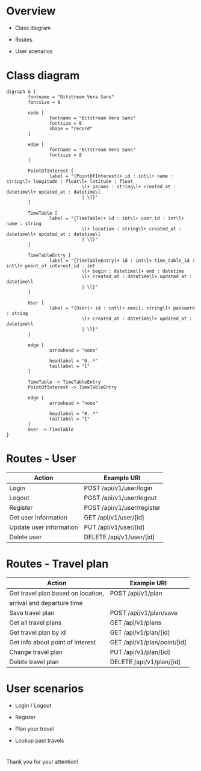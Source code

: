 # Overview

- Class diagram

- Routes

- User scenarios

# Class diagram

```graphviz
digraph G {
        fontname = "Bitstream Vera Sans"
        fontsize = 8

        node [
                fontname = "Bitstream Vera Sans"
                fontsize = 8
                shape = "record"
        ]

        edge [
                fontname = "Bitstream Vera Sans"
                fontsize = 8
        ]

        PointOfInterest [
                label = "{PointOfInterest|+ id : int\l+ name : string\l+ longitude : float\l+ latitude : float
                            \l+ params : string\l+ created_at : datetime\l+ updated_at : datetime\l
                            | \l}"
        ]

        TimeTable [
                label = "{TimeTable|+ id : int\l+ user_id : int\l+ name : string
                            \l+ location : string\l+ created_at : datetime\l+ updated_at : datetime\l
                            | \l}"
        ]

        TimeTableEntry [
                label = "{TimeTableEntry|+ id : int\l+ time_table_id : int\l+ point_of_interest_id : int
                            \l+ begin : datetime\l+ end : datetime
                            \l+ created_at : datetime\l+ updated_at : datetime\l
                            | \l}"
        ]

        User [
                label = "{User|+ id : int\l+ email: string\l+ password : string 
                            \l+ created_at : datetime\l+ updated_at : datetime\l
                            | \l}"
        ]

        edge [
                arrowhead = "none"

                headlabel = "0..*"
                taillabel = "1"
        ]

        TimeTable -> TimeTableEntry 
        PointOfInterest -> TimeTableEntry

        edge [
                arrowhead = "none"

                headlabel = "0..*"
                taillabel = "1"
        ]
        User -> TimeTable 
}
```

# Routes - User

| Action                  | Example URI                |
|-------------------------|----------------------------|
| Login                   | POST /api/v1/user/login    |
| Logout                  | POST /api/v1/user/logout   |
| Register                | POST /api/v1/user/register |
| Get user information    | GET  /api/v1/user/[id]     |
| Update user information | PUT  /api/v1/user/[id]     |
| Delete user             | DELETE  /api/v1/user/[id]  |

# Routes - Travel plan

| Action                             | Example URI                 |
|------------------------------------|-----------------------------|
| Get travel plan based on location, | POST /api/v1/plan           |
| arrival and departure time         |                             |
| Save travel plan                   | POST /api/v1/plan/save      |
| Get all travel plans               | GET /api/v1/plans           |
| Get travel plan by id              | GET /api/v1/plan/[id]       |
| Get info about point of interest   | GET /api/v1/plan/point/[id] |
| Change travel plan                 | PUT /api/v1/plan/[id]       |
| Delete travel plan                 | DELETE /api/v1/plan/[id]    |

# User scenarios 

- Login / Logout   

- Register

- Plan your travel  

- Lookup past travels 

# 

Thank you for your attention!



